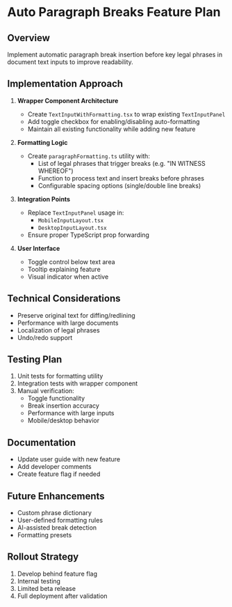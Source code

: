 # Auto Paragraph Breaks Feature Plan

## Overview
Implement automatic paragraph break insertion before key legal phrases in document text inputs to improve readability.

## Implementation Approach
1. **Wrapper Component Architecture**
   - Create `TextInputWithFormatting.tsx` to wrap existing `TextInputPanel`
   - Add toggle checkbox for enabling/disabling auto-formatting
   - Maintain all existing functionality while adding new feature

2. **Formatting Logic**
   - Create `paragraphFormatting.ts` utility with:
     - List of legal phrases that trigger breaks (e.g. "IN WITNESS WHEREOF")
     - Function to process text and insert breaks before phrases
     - Configurable spacing options (single/double line breaks)

3. **Integration Points**
   - Replace `TextInputPanel` usage in:
     - `MobileInputLayout.tsx`
     - `DesktopInputLayout.tsx`
   - Ensure proper TypeScript prop forwarding

4. **User Interface**
   - Toggle control below text area
   - Tooltip explaining feature
   - Visual indicator when active

## Technical Considerations
- Preserve original text for diffing/redlining
- Performance with large documents
- Localization of legal phrases
- Undo/redo support

## Testing Plan
1. Unit tests for formatting utility
2. Integration tests with wrapper component
3. Manual verification:
   - Toggle functionality
   - Break insertion accuracy
   - Performance with large inputs
   - Mobile/desktop behavior

## Documentation
- Update user guide with new feature
- Add developer comments
- Create feature flag if needed

## Future Enhancements
- Custom phrase dictionary
- User-defined formatting rules
- AI-assisted break detection
- Formatting presets

## Rollout Strategy
1. Develop behind feature flag
2. Internal testing
3. Limited beta release
4. Full deployment after validation
